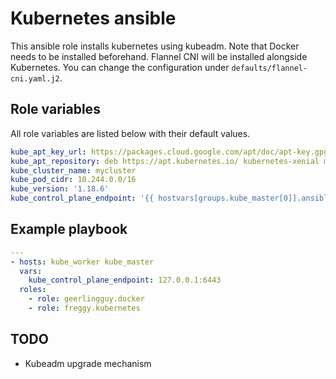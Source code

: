Kubernetes ansible
==================

This ansible role installs kubernetes using kubeadm. Note that Docker needs to be installed beforehand.
Flannel CNI will be installed alongside Kubernetes. You can change the configuration under `defaults/flannel-cni.yaml.j2`.

Role variables
--------------

All role variables are listed below with their default values.

```yaml
kube_apt_key_url: https://packages.cloud.google.com/apt/doc/apt-key.gpg
kube_apt_repository: deb https://apt.kubernetes.io/ kubernetes-xenial main
kube_cluster_name: mycluster
kube_pod_cidr: 10.244.0.0/16
kube_version: '1.18.6'
kube_control_plane_endpoint: '{{ hostvars[groups.kube_master[0]].ansible_host }}'
```

Example playbook
----------------

```yaml
---
- hosts: kube_worker kube_master
  vars:
    kube_control_plane_endpoint: 127.0.0.1:6443
  roles:
    - role: geerlingguy.docker
    - role: freggy.kubernetes
```

TODO
----

* Kubeadm upgrade mechanism
